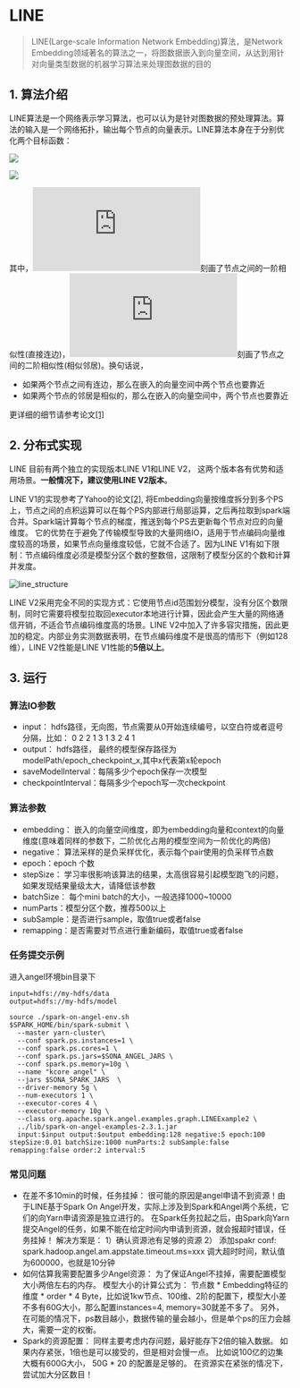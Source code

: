 # LINE

>LINE(Large-scale Information Network Embedding)算法，是Network Embedding领域著名的算法之一，将图数据嵌入到向量空间，从达到用针对向量类型数据的机器学习算法来处理图数据的目的

## 1. 算法介绍

LINE算法是一个网络表示学习算法，也可以认为是针对图数据的预处理算法。算法的输入是一个网络拓扑，输出每个节点的向量表示。LINE算法本身在于分别优化两个目标函数：

![](http://latex.codecogs.com/png.latex?\dpi{150}O_1=-\sum_{(i,j)\inE}w_{ij}\logp_1(v_i,v_j))

![](http://latex.codecogs.com/png.latex?\dpi{150}O_2=-\sum_{(i,j)\inE}w_{ij}\logp_2(v_j|v_i))

其中，![](http://latex.codecogs.com/png.latex?p_1)刻画了节点之间的一阶相似性(直接连边)，![](http://latex.codecogs.com/png.latex?p_2)刻画了节点之间的二阶相似性(相似邻居)。换句话说，

  - 如果两个节点之间有连边，那么在嵌入的向量空间中两个节点也要靠近
  - 如果两个节点的邻居是相似的，那么在嵌入的向量空间中，两个节点也要靠近

更详细的细节请参考论文[[1]](https://arxiv.org/abs/1503.03578)



## 2. 分布式实现
LINE 目前有两个独立的实现版本LINE V1和LINE V2， 这两个版本各有优势和适用场景。**一般情况下，建议使用LINE V2版本**。

LINE V1的实现参考了Yahoo的论文[[2]](https://arxiv.org/abs/1606.08495), 将Embedding向量按维度拆分到多个PS上，节点之间的点积运算可以在每个PS内部进行局部运算，之后再拉取到spark端合并。Spark端计算每个节点的梯度，推送到每个PS去更新每个节点对应的向量维度。 它的优势在于避免了传输模型导致的大量网络IO，适用于节点编码向量维度较高的场景，如果节点向量维度较低，它就不合适了。因为LINE V1有如下限制：节点编码维度必须是模型分区个数的整数倍，这限制了模型分区的个数和计算并发度。

![line_structure](../../img/line_structure.png)

LINE V2采用完全不同的实现方式：它使用节点id范围划分模型，没有分区个数限制，同时它需要将模型拉取回executor本地进行计算，因此会产生大量的网络通信开销，不适合节点编码维度高的场景。LINE V2中加入了许多容灾措施，因此更加的稳定。内部业务实测数据表明，在节点编码维度不是很高的情形下（例如128维），LINE V2性能是LINE V1性能的**5倍以上**。


## 3. 运行

### 算法IO参数
  - input： hdfs路径，无向图，节点需要从0开始连续编号，以空白符或者逗号分隔，比如：
          0	2
          2	1
          3	1
          3	2
          4	1
  - output： hdfs路径， 最终的模型保存路径为 modelPath/epoch_checkpoint_x,其中x代表第x轮epoch
  - saveModelInterval：每隔多少个epoch保存一次模型
  - checkpointInterval：每隔多少个epoch写一次checkpoint
  
### 算法参数
  - embedding： 嵌入的向量空间维度，即为embedding向量和context的向量维度(意味着同样的参数下，二阶优化占用的模型空间为一阶优化的两倍)
  - negative： 算法采样的是负采样优化，表示每个pair使用的负采样节点数
  - epoch：epoch 个数
  - stepSize： 学习率很影响该算法的结果，太高很容易引起模型跑飞的问题，如果发现结果量级太大，请降低该参数
  - batchSize： 每个mini batch的大小，一般选择1000~10000
  - numParts：模型分区个数，推荐500以上
  - subSample：是否进行sample，取值true或者false
  - remapping：是否需要对节点进行重新编码，取值true或者false

### 任务提交示例
进入angel环境bin目录下
```
input=hdfs://my-hdfs/data
output=hdfs://my-hdfs/model

source ./spark-on-angel-env.sh
$SPARK_HOME/bin/spark-submit \
  --master yarn-cluster\
  --conf spark.ps.instances=1 \
  --conf spark.ps.cores=1 \
  --conf spark.ps.jars=$SONA_ANGEL_JARS \
  --conf spark.ps.memory=10g \
  --name "kcore angel" \
  --jars $SONA_SPARK_JARS  \
  --driver-memory 5g \
  --num-executors 1 \
  --executor-cores 4 \
  --executor-memory 10g \
  --class org.apache.spark.angel.examples.graph.LINEExample2 \
  ../lib/spark-on-angel-examples-2.3.1.jar
  input:$input output:$output embedding:128 negative:5 epoch:100 stepSize:0.01 batchSize:1000 numParts:2 subSample:false remapping:false order:2 interval:5
```

### 常见问题
  - 在差不多10min的时候，任务挂掉： 很可能的原因是angel申请不到资源！由于LINE基于Spark On Angel开发，实际上涉及到Spark和Angel两个系统，它们的向Yarn申请资源是独立进行的。 在Spark任务拉起之后，由Spark向Yarn提交Angel的任务，如果不能在给定时间内申请到资源，就会报超时错误，任务挂掉！ 解决方案是： 1）确认资源池有足够的资源 2） 添加spakr conf: spark.hadoop.angel.am.appstate.timeout.ms=xxx 调大超时时间，默认值为600000，也就是10分钟
  - 如何估算我需要配置多少Angel资源： 为了保证Angel不挂掉，需要配置模型大小两倍左右的内存。 模型大小的计算公式为： 节点数 * Embedding特征的维度 * order * 4 Byte，比如说1kw节点、100维、2阶的配置下，模型大小差不多有60G大小，那么配置instances=4, memory=30就差不多了。 另外，在可能的情况下，ps数目越小，数据传输的量会越小，但是单个ps的压力会越大，需要一定的权衡。
  - Spark的资源配置： 同样主要考虑内存问题，最好能存下2倍的输入数据。 如果内存紧张，1倍也是可以接受的，但是相对会慢一点。 比如说100亿的边集大概有600G大小， 50G * 20 的配置是足够的。 在资源实在紧张的情况下， 尝试加大分区数目！
